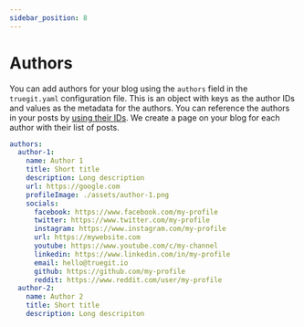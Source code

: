 ```yaml
---
sidebar_position: 8
---
```


# Authors

You can add authors for your blog using the `authors` field in the `truegit.yaml` configuration file. This is an object with keys as the author IDs and values as the metadata for the authors. You can reference the authors in your posts by [using their IDs](/docs/post#authors). We create a page on your blog for each author with their list of posts.

```yaml
authors:
  author-1:
    name: Author 1
    title: Short title
    description: Long description
    url: https://google.com
    profileImage: ./assets/author-1.png
    socials:
      facebook: https://www.facebook.com/my-profile
      twitter: https://www.twitter.com/my-profile
      instagram: https://www.instagram.com/my-profile
      url: https://mywebsite.com
      youtube: https://www.youtube.com/c/my-channel
      linkedin: https://www.linkedin.com/in/my-profile
      email: hello@truegit.io
      github: https://github.com/my-profile
      reddit: https://www.reddit.com/user/my-profile
  author-2:
    name: Author 2
    title: Short title
    description: Long descripiton
```
